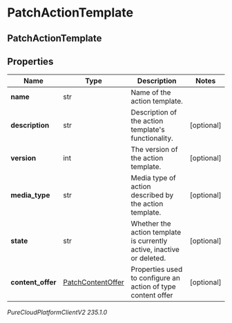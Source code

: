 # PatchActionTemplate

## PatchActionTemplate

## Properties

|Name | Type | Description | Notes|
|------------ | ------------- | ------------- | -------------|
| **name** | str | Name of the action template. | |
| **description** | str | Description of the action template&#39;s functionality. | [optional] |
| **version** | int | The version of the action template. | [optional] |
| **media_type** | str | Media type of action described by the action template. | [optional] |
| **state** | str | Whether the action template is currently active, inactive or deleted. | [optional] |
| **content_offer** | [PatchContentOffer](PatchContentOffer) | Properties used to configure an action of type content offer | [optional] |



_PureCloudPlatformClientV2 235.1.0_
